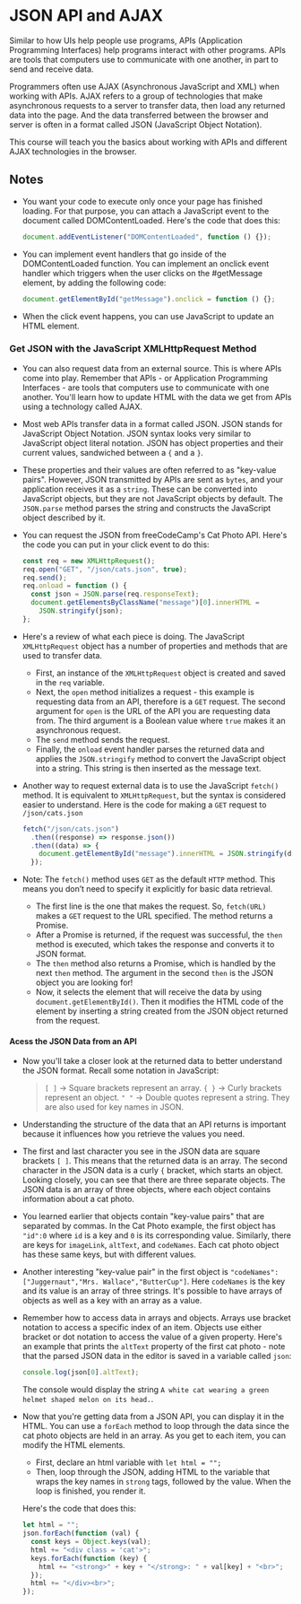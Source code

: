 # JSON API and AJAX

Similar to how UIs help people use programs, APIs (Application Programming Interfaces) help programs interact with other programs. APIs are tools that computers use to communicate with one another, in part to send and receive data.

Programmers often use AJAX (Asynchronous JavaScript and XML) when working with APIs. AJAX refers to a group of technologies that make asynchronous requests to a server to transfer data, then load any returned data into the page. And the data transferred between the browser and server is often in a format called JSON (JavaScript Object Notation).

This course will teach you the basics about working with APIs and different AJAX technologies in the browser.

## Notes

- You want your code to execute only once your page has finished loading. For that purpose, you can attach a JavaScript event to the document called DOMContentLoaded. Here's the code that does this:

  ```javascript
  document.addEventListener("DOMContentLoaded", function () {});
  ```

- You can implement event handlers that go inside of the DOMContentLoaded function. You can implement an onclick event handler which triggers when the user clicks on the #getMessage element, by adding the following code:

  ```javascript
  document.getElementById("getMessage").onclick = function () {};
  ```

- When the click event happens, you can use JavaScript to update an HTML element.

### Get JSON with the JavaScript XMLHttpRequest Method

- You can also request data from an external source. This is where APIs come into play. Remember that APIs - or Application Programming Interfaces - are tools that computers use to communicate with one another. You'll learn how to update HTML with the data we get from APIs using a technology called AJAX.
- Most web APIs transfer data in a format called JSON. JSON stands for JavaScript Object Notation. JSON syntax looks very similar to JavaScript object literal notation. JSON has object properties and their current values, sandwiched between a `{` and a `}`.
- These properties and their values are often referred to as "key-value pairs".
  However, JSON transmitted by APIs are sent as `bytes`, and your application receives it as a `string`. These can be converted into JavaScript objects, but they are not JavaScript objects by default. The `JSON.parse` method parses the string and constructs the JavaScript object described by it.
- You can request the JSON from freeCodeCamp's Cat Photo API. Here's the code you can put in your click event to do this:

  ```javascript
  const req = new XMLHttpRequest();
  req.open("GET", "/json/cats.json", true);
  req.send();
  req.onload = function () {
    const json = JSON.parse(req.responseText);
    document.getElementsByClassName("message")[0].innerHTML =
      JSON.stringify(json);
  };
  ```

- Here's a review of what each piece is doing. The JavaScript `XMLHttpRequest` object has a number of properties and methods that are used to transfer data.

  - First, an instance of the `XMLHttpRequest` object is created and saved in the `req` variable.
  - Next, the `open` method initializes a request - this example is requesting data from an API, therefore is a `GET` request. The second argument for `open` is the URL of the API you are requesting data from. The third argument is a Boolean value where `true` makes it an asynchronous request.
  - The `send` method sends the request.
  - Finally, the `onload` event handler parses the returned data and applies the `JSON.stringify` method to convert the JavaScript object into a string. This string is then inserted as the message text.

- Another way to request external data is to use the JavaScript `fetch()` method. It is equivalent to `XMLHttpRequest`, but the syntax is considered easier to understand. Here is the code for making a `GET` request to `/json/cats.json`

  ```javascript
  fetch("/json/cats.json")
    .then((response) => response.json())
    .then((data) => {
      document.getElementById("message").innerHTML = JSON.stringify(data);
    });
  ```

- Note: The `fetch()` method uses `GET` as the default `HTTP` method. This means you don’t need to specify it explicitly for basic data retrieval.
  - The first line is the one that makes the request. So, `fetch(URL)` makes a `GET` request to the URL specified. The method returns a Promise.
  - After a Promise is returned, if the request was successful, the `then` method is executed, which takes the response and converts it to JSON format.
  - The `then` method also returns a Promise, which is handled by the next `then` method. The argument in the second `then` is the JSON object you are looking for!
  - Now, it selects the element that will receive the data by using `document.getElementById()`. Then it modifies the HTML code of the element by inserting a string created from the JSON object returned from the request.

#### Acess the JSON Data from an API

- Now you'll take a closer look at the returned data to better understand the JSON format. Recall some notation in JavaScript:

  > `[ ]` -> Square brackets represent an array.
  > `{ }` -> Curly brackets represent an object.
  > `" "` -> Double quotes represent a string. They are also used for key names in JSON.

- Understanding the structure of the data that an API returns is important because it influences how you retrieve the values you need.

- The first and last character you see in the JSON data are square brackets `[ ]`. This means that the returned data is an array. The second character in the JSON data is a curly `{` bracket, which starts an object. Looking closely, you can see that there are three separate objects. The JSON data is an array of three objects, where each object contains information about a cat photo.
- You learned earlier that objects contain "key-value pairs" that are separated by commas. In the Cat Photo example, the first object has `"id":0` where `id` is a key and `0` is its corresponding value. Similarly, there are keys for `imageLink`, `altText`, and `codeNames`. Each cat photo object has these same keys, but with different values.
- Another interesting "key-value pair" in the first object is `"codeNames":["Juggernaut","Mrs. Wallace","ButterCup"]`. Here `codeNames` is the key and its value is an array of three strings. It's possible to have arrays of objects as well as a key with an array as a value.
- Remember how to access data in arrays and objects. Arrays use bracket notation to access a specific index of an item. Objects use either bracket or dot notation to access the value of a given property. Here's an example that prints the `altText` property of the first cat photo - note that the parsed JSON data in the editor is saved in a variable called `json`:

  ```javascript
  console.log(json[0].altText);
  ```

  The console would display the string `A white cat wearing a green helmet shaped melon on its head.`.

- Now that you're getting data from a JSON API, you can display it in the HTML. You can use a `forEach` method to loop through the data since the cat photo objects are held in an array. As you get to each item, you can modify the HTML elements.

  - First, declare an html variable with `let html = "";`
  - Then, loop through the JSON, adding HTML to the variable that wraps the key names in `strong` tags, followed by the value. When the loop is finished, you render it.

  Here's the code that does this:

  ```javascript
  let html = "";
  json.forEach(function (val) {
    const keys = Object.keys(val);
    html += "<div class = 'cat'>";
    keys.forEach(function (key) {
      html += "<strong>" + key + "</strong>: " + val[key] + "<br>";
    });
    html += "</div><br>";
  });
  ```
